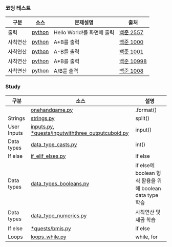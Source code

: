 <!-- markdown language -->
<!-- 글자 크기/표/링크 -->

<!--
[글자크기]
# 코딩 테스트
## 코딩 테스트 
### 코딩 테스트 
#### 코딩 테스트  -->
### 코딩 테스트

<!-- 표 만들기 -->
<!-- 링크하기 - 외부 - [name](link) -->
|구분|소스|문제설명|출처|
|--|--|--|--|
|출력|[python](./docs/codingtests/2557.py)|Hello World!를 화면에 출력|[백준 2557](https://www.acmicpc.net/problem/2557)|
|사칙연산|[python](./docs/codingtests/1000.py)|A+B를 출력|[백준 1000](https://www.acmicpc.net/problem/1000)|
|사칙연산|[python](./docs/codingtests/1001.py)|A-B를 출력|[백준 1001](https://www.acmicpc.net/problem/1001)|
|사칙연산|[python](./docs/codingtests/10998.py)|A*B를 출력|[백준 10998](https://www.acmicpc.net/problem/10998)|
|사칙연산|[python](./docs/codingtests/1008.py)|A/B를 출력|[백준 1008](https://www.acmicpc.net/problem/1008)|

### Study
|구분|소스|설명|
|--|--|--|
||[onehandgame.py](./docs/quests/onehandgame.py)|.format()|
|Strings|[strings.py](./docs/strings.py)|split()|
|User Inputs|[inputs.py](./docs/inputs.py), [*quests/inputwiththree_outputcuboid.py](./docs/quests/inputwiththree_outputcuboid.py)|input()|
|Data types|[data_type_casts.py](./docs/data_type_casts.py)|int()|
|If else|[if_elif_elses.py](./docs/if_elif_elses.py)|if else|
|Data types|[data_types_booleans.py](./docs/data_types_booleans.py)|if else에 boolean 형식 활용을 위해 boolean data type 학습|
|Data types|[data_type_numerics.py](./docs/data_type_numerics.py)|사칙연산 및 제곱 학습|
|If else|[*quests/bmis.py](./docs/quests/bmis.py)|if else|
|Loops|[loops_while.py](./docs/loops_while.py)|while, for|

